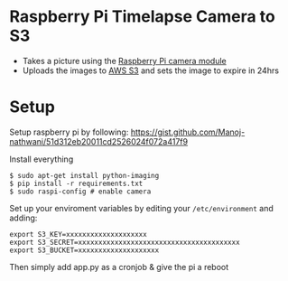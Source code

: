 # Raspberry Pi Timelapse Camera to S3

- Takes a picture using the [Raspberry Pi camera module](https://www.raspberrypi.org/products/camera-module-v2/)
- Uploads the images to [AWS S3](https://aws.amazon.com/s3/) and sets the image to expire in 24hrs

# Setup
Setup raspberry pi by following:
https://gist.github.com/Manoj-nathwani/51d312eb20011cd2526024f072a417f9

Install everything
```
$ sudo apt-get install python-imaging
$ pip install -r requirements.txt
$ sudo raspi-config # enable camera
```

Set up your enviroment variables by editing your `/etc/environment` and adding:
```
export S3_KEY=xxxxxxxxxxxxxxxxxxxx
export S3_SECRET=xxxxxxxxxxxxxxxxxxxxxxxxxxxxxxxxxxxxxxxx
export S3_BUCKET=xxxxxxxxxxxxxxxxxxxx
```
Then simply add app.py as a cronjob & give the pi a reboot
